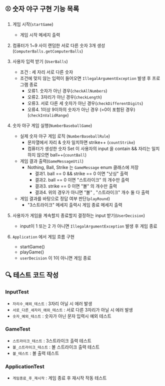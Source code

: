 ## ⚾️ 숫자 야구 구현 기능 목록

1. 게임 시작(`startGame`)
    - 게임 시작 메세지 출력

2. 컴퓨터가 1~9 사이 랜덤한 서로 다른 숫자 3개 생성 (`ComputerBalls.getComputerBalls`)

3. 사용자 입력 받기 (`UserBalls`)
    - 조건 : 세 자리 서로 다른 숫자
    - 조건에 맞지 않는 입력이 들어오면 `IllegalArgumentException` 발생 후 프로그램 종료
        - 오류1. 숫자가 아닌 경우(`checkAllNumbers`)
        - 오류2. 3자리가 아닌 경우(`checkLength`)
        - 오류3. 서로 다른 세 숫자가 아닌 경우(`checkDifferentDigits`)
        - 오류4. 1이상 9이하의 숫자가 아닌 경우 (=0이 포함된 경우) (`checkInValidRange`)

4. 숫자 야구 게임 실행(`NumberBaseballGame`)
    - 실제 숫자 야구 게임 로직 (`NumberBaseballRule`)
        - 문자열에서 자리 & 숫자 일치하면 strike++ (`countStrike`)
        - 컴퓨터가 생성한 숫자 Set 이 사용자의 input 을 contain && 자리는 일치하지 않으면 ball++(`countBall`)
    - 게임 결과 출력(`GameMessageUtil`)
        - Nothing, Ball, Strike 는 `GameMessage` enum 클래스에 저장
            - 결과1. ball == 0 && strike == 0 이면 "낫싱" 출력
            - 결과2. ball == 0 이면 "스트라이크" 의 개수만 출력
            - 결과3. strike == 0 이면 "볼" 의 개수만 출력
            - 결과4. 위의 경우가 아니면 "볼" , "스트라이크" 개수 둘 다 출력
    - 게임 결과를 바탕으로 정답 여부 판단(`playRound`)
        - "3스트라이크" 메세지 출력시 게임 종료 메세지 출력

5. 사용자가 게임을 계속할지 종료할지 결정하는 input 받기(`UserDecision`)
    - input이 1 또는 2 가 아니면 `IllegalArgumentException` 발생 후 게임 종료

6. `Application` 에서 게임 흐름 구현
    - startGame()
    - playGame()
    - `userDecision` 이 1이 아니면 게임 종료

## 🔍 테스트 코드 작성

### InputTest

- `자리수_예외_테스트` : 3자리 아닐 시 에러 발생
- `서로_다른_세자리_에외_테스트` : 서로 다른 3자리가 아닐 시 에러 발생
- `숫자_예외_테스트` : 숫자가 아닌 문자 입력시 예외 테스트

### GameTest

- `스트라이크_테스트` : 3스트라이크 출력 테스트
- `볼_스트라이크_테스트` : 볼 스트라이크 출력 테스트
- `볼_테스트` : 볼 출력 테스트

### ApplicationTest

- `게임종료_후_재시작` : 게임 종료 후 재시작 작동 테스트